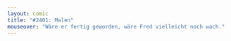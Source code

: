 ```yaml
---
layout: comic
title: "#2401: Malen"
mouseover: "Wäre er fertig geworden, wäre Fred vielleicht noch wach."
---
```

